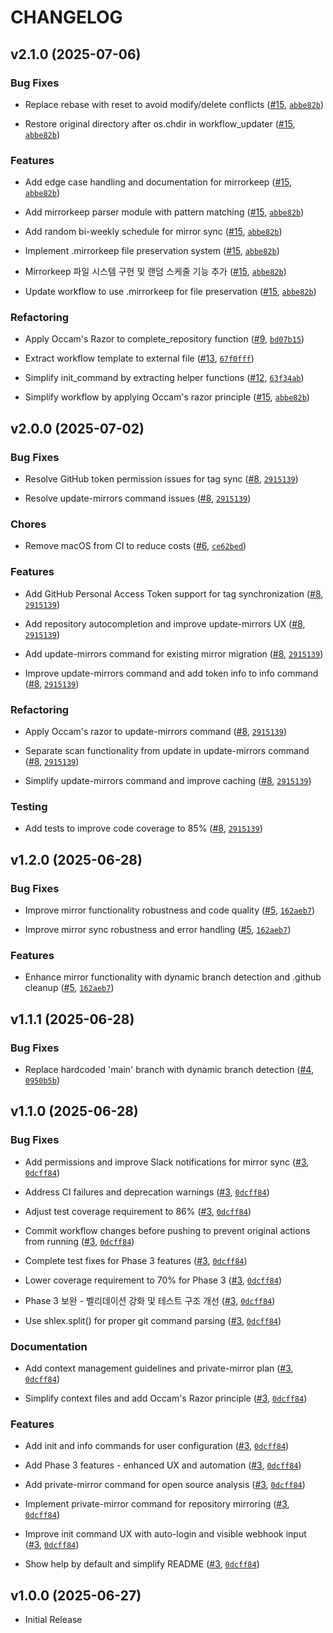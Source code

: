 # CHANGELOG

<!-- version list -->

## v2.1.0 (2025-07-06)

### Bug Fixes

- Replace rebase with reset to avoid modify/delete conflicts
  ([#15](https://github.com/cagojeiger/cli-git/pull/15),
  [`abbe82b`](https://github.com/cagojeiger/cli-git/commit/abbe82b8abc11fbd8959beed683589b88ddf4d4b))

- Restore original directory after os.chdir in workflow_updater
  ([#15](https://github.com/cagojeiger/cli-git/pull/15),
  [`abbe82b`](https://github.com/cagojeiger/cli-git/commit/abbe82b8abc11fbd8959beed683589b88ddf4d4b))

### Features

- Add edge case handling and documentation for mirrorkeep
  ([#15](https://github.com/cagojeiger/cli-git/pull/15),
  [`abbe82b`](https://github.com/cagojeiger/cli-git/commit/abbe82b8abc11fbd8959beed683589b88ddf4d4b))

- Add mirrorkeep parser module with pattern matching
  ([#15](https://github.com/cagojeiger/cli-git/pull/15),
  [`abbe82b`](https://github.com/cagojeiger/cli-git/commit/abbe82b8abc11fbd8959beed683589b88ddf4d4b))

- Add random bi-weekly schedule for mirror sync
  ([#15](https://github.com/cagojeiger/cli-git/pull/15),
  [`abbe82b`](https://github.com/cagojeiger/cli-git/commit/abbe82b8abc11fbd8959beed683589b88ddf4d4b))

- Implement .mirrorkeep file preservation system
  ([#15](https://github.com/cagojeiger/cli-git/pull/15),
  [`abbe82b`](https://github.com/cagojeiger/cli-git/commit/abbe82b8abc11fbd8959beed683589b88ddf4d4b))

- Mirrorkeep 파일 시스템 구현 및 랜덤 스케줄 기능 추가 ([#15](https://github.com/cagojeiger/cli-git/pull/15),
  [`abbe82b`](https://github.com/cagojeiger/cli-git/commit/abbe82b8abc11fbd8959beed683589b88ddf4d4b))

- Update workflow to use .mirrorkeep for file preservation
  ([#15](https://github.com/cagojeiger/cli-git/pull/15),
  [`abbe82b`](https://github.com/cagojeiger/cli-git/commit/abbe82b8abc11fbd8959beed683589b88ddf4d4b))

### Refactoring

- Apply Occam's Razor to complete_repository function
  ([#9](https://github.com/cagojeiger/cli-git/pull/9),
  [`bd07b15`](https://github.com/cagojeiger/cli-git/commit/bd07b1543b9ea87208a2ca72301cd6653ce670be))

- Extract workflow template to external file ([#13](https://github.com/cagojeiger/cli-git/pull/13),
  [`67f0fff`](https://github.com/cagojeiger/cli-git/commit/67f0fff4888a8c64e3b18dc68f0e490568dc0536))

- Simplify init_command by extracting helper functions
  ([#12](https://github.com/cagojeiger/cli-git/pull/12),
  [`63f34ab`](https://github.com/cagojeiger/cli-git/commit/63f34ab5008aa189815f7286ae4605ca0de0a0e7))

- Simplify workflow by applying Occam's razor principle
  ([#15](https://github.com/cagojeiger/cli-git/pull/15),
  [`abbe82b`](https://github.com/cagojeiger/cli-git/commit/abbe82b8abc11fbd8959beed683589b88ddf4d4b))


## v2.0.0 (2025-07-02)

### Bug Fixes

- Resolve GitHub token permission issues for tag sync
  ([#8](https://github.com/cagojeiger/cli-git/pull/8),
  [`2915139`](https://github.com/cagojeiger/cli-git/commit/2915139cca8d4796f1c66d6c99d1239083891175))

- Resolve update-mirrors command issues ([#8](https://github.com/cagojeiger/cli-git/pull/8),
  [`2915139`](https://github.com/cagojeiger/cli-git/commit/2915139cca8d4796f1c66d6c99d1239083891175))

### Chores

- Remove macOS from CI to reduce costs ([#6](https://github.com/cagojeiger/cli-git/pull/6),
  [`ce62bed`](https://github.com/cagojeiger/cli-git/commit/ce62bed5f53a8b7937c592745a9eed4c4794d142))

### Features

- Add GitHub Personal Access Token support for tag synchronization
  ([#8](https://github.com/cagojeiger/cli-git/pull/8),
  [`2915139`](https://github.com/cagojeiger/cli-git/commit/2915139cca8d4796f1c66d6c99d1239083891175))

- Add repository autocompletion and improve update-mirrors UX
  ([#8](https://github.com/cagojeiger/cli-git/pull/8),
  [`2915139`](https://github.com/cagojeiger/cli-git/commit/2915139cca8d4796f1c66d6c99d1239083891175))

- Add update-mirrors command for existing mirror migration
  ([#8](https://github.com/cagojeiger/cli-git/pull/8),
  [`2915139`](https://github.com/cagojeiger/cli-git/commit/2915139cca8d4796f1c66d6c99d1239083891175))

- Improve update-mirrors command and add token info to info command
  ([#8](https://github.com/cagojeiger/cli-git/pull/8),
  [`2915139`](https://github.com/cagojeiger/cli-git/commit/2915139cca8d4796f1c66d6c99d1239083891175))

### Refactoring

- Apply Occam's razor to update-mirrors command ([#8](https://github.com/cagojeiger/cli-git/pull/8),
  [`2915139`](https://github.com/cagojeiger/cli-git/commit/2915139cca8d4796f1c66d6c99d1239083891175))

- Separate scan functionality from update in update-mirrors command
  ([#8](https://github.com/cagojeiger/cli-git/pull/8),
  [`2915139`](https://github.com/cagojeiger/cli-git/commit/2915139cca8d4796f1c66d6c99d1239083891175))

- Simplify update-mirrors command and improve caching
  ([#8](https://github.com/cagojeiger/cli-git/pull/8),
  [`2915139`](https://github.com/cagojeiger/cli-git/commit/2915139cca8d4796f1c66d6c99d1239083891175))

### Testing

- Add tests to improve code coverage to 85% ([#8](https://github.com/cagojeiger/cli-git/pull/8),
  [`2915139`](https://github.com/cagojeiger/cli-git/commit/2915139cca8d4796f1c66d6c99d1239083891175))


## v1.2.0 (2025-06-28)

### Bug Fixes

- Improve mirror functionality robustness and code quality
  ([#5](https://github.com/cagojeiger/cli-git/pull/5),
  [`162aeb7`](https://github.com/cagojeiger/cli-git/commit/162aeb72e36f54356d5ffa876f6148b433336951))

- Improve mirror sync robustness and error handling
  ([#5](https://github.com/cagojeiger/cli-git/pull/5),
  [`162aeb7`](https://github.com/cagojeiger/cli-git/commit/162aeb72e36f54356d5ffa876f6148b433336951))

### Features

- Enhance mirror functionality with dynamic branch detection and .github cleanup
  ([#5](https://github.com/cagojeiger/cli-git/pull/5),
  [`162aeb7`](https://github.com/cagojeiger/cli-git/commit/162aeb72e36f54356d5ffa876f6148b433336951))


## v1.1.1 (2025-06-28)

### Bug Fixes

- Replace hardcoded 'main' branch with dynamic branch detection
  ([#4](https://github.com/cagojeiger/cli-git/pull/4),
  [`0950b5b`](https://github.com/cagojeiger/cli-git/commit/0950b5b397e8cdc87394066612d614d6a1b34916))


## v1.1.0 (2025-06-28)

### Bug Fixes

- Add permissions and improve Slack notifications for mirror sync
  ([#3](https://github.com/cagojeiger/cli-git/pull/3),
  [`0dcff84`](https://github.com/cagojeiger/cli-git/commit/0dcff84005786dfe7315650078dedde7d548601f))

- Address CI failures and deprecation warnings ([#3](https://github.com/cagojeiger/cli-git/pull/3),
  [`0dcff84`](https://github.com/cagojeiger/cli-git/commit/0dcff84005786dfe7315650078dedde7d548601f))

- Adjust test coverage requirement to 86% ([#3](https://github.com/cagojeiger/cli-git/pull/3),
  [`0dcff84`](https://github.com/cagojeiger/cli-git/commit/0dcff84005786dfe7315650078dedde7d548601f))

- Commit workflow changes before pushing to prevent original actions from running
  ([#3](https://github.com/cagojeiger/cli-git/pull/3),
  [`0dcff84`](https://github.com/cagojeiger/cli-git/commit/0dcff84005786dfe7315650078dedde7d548601f))

- Complete test fixes for Phase 3 features ([#3](https://github.com/cagojeiger/cli-git/pull/3),
  [`0dcff84`](https://github.com/cagojeiger/cli-git/commit/0dcff84005786dfe7315650078dedde7d548601f))

- Lower coverage requirement to 70% for Phase 3 ([#3](https://github.com/cagojeiger/cli-git/pull/3),
  [`0dcff84`](https://github.com/cagojeiger/cli-git/commit/0dcff84005786dfe7315650078dedde7d548601f))

- Phase 3 보완 - 벨리데이션 강화 및 테스트 구조 개선 ([#3](https://github.com/cagojeiger/cli-git/pull/3),
  [`0dcff84`](https://github.com/cagojeiger/cli-git/commit/0dcff84005786dfe7315650078dedde7d548601f))

- Use shlex.split() for proper git command parsing
  ([#3](https://github.com/cagojeiger/cli-git/pull/3),
  [`0dcff84`](https://github.com/cagojeiger/cli-git/commit/0dcff84005786dfe7315650078dedde7d548601f))

### Documentation

- Add context management guidelines and private-mirror plan
  ([#3](https://github.com/cagojeiger/cli-git/pull/3),
  [`0dcff84`](https://github.com/cagojeiger/cli-git/commit/0dcff84005786dfe7315650078dedde7d548601f))

- Simplify context files and add Occam's Razor principle
  ([#3](https://github.com/cagojeiger/cli-git/pull/3),
  [`0dcff84`](https://github.com/cagojeiger/cli-git/commit/0dcff84005786dfe7315650078dedde7d548601f))

### Features

- Add init and info commands for user configuration
  ([#3](https://github.com/cagojeiger/cli-git/pull/3),
  [`0dcff84`](https://github.com/cagojeiger/cli-git/commit/0dcff84005786dfe7315650078dedde7d548601f))

- Add Phase 3 features - enhanced UX and automation
  ([#3](https://github.com/cagojeiger/cli-git/pull/3),
  [`0dcff84`](https://github.com/cagojeiger/cli-git/commit/0dcff84005786dfe7315650078dedde7d548601f))

- Add private-mirror command for open source analysis
  ([#3](https://github.com/cagojeiger/cli-git/pull/3),
  [`0dcff84`](https://github.com/cagojeiger/cli-git/commit/0dcff84005786dfe7315650078dedde7d548601f))

- Implement private-mirror command for repository mirroring
  ([#3](https://github.com/cagojeiger/cli-git/pull/3),
  [`0dcff84`](https://github.com/cagojeiger/cli-git/commit/0dcff84005786dfe7315650078dedde7d548601f))

- Improve init command UX with auto-login and visible webhook input
  ([#3](https://github.com/cagojeiger/cli-git/pull/3),
  [`0dcff84`](https://github.com/cagojeiger/cli-git/commit/0dcff84005786dfe7315650078dedde7d548601f))

- Show help by default and simplify README ([#3](https://github.com/cagojeiger/cli-git/pull/3),
  [`0dcff84`](https://github.com/cagojeiger/cli-git/commit/0dcff84005786dfe7315650078dedde7d548601f))


## v1.0.0 (2025-06-27)

- Initial Release
